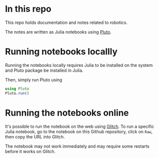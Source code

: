 # In this repo
This repo holds documentation and notes related to robotics.

The notes are written as Julia notebooks using [Pluto](https://www.google.com/search?q=pluto+julia&oq=pluto+julia&aqs=chrome.0.0i512l2j0i20i263i512j0i512l2j69i60l3.1467j0j4&sourceid=chrome&ie=UTF-8).

# Running notebooks locallly
Running the notebooks locally requires Julia to be installed on the system and Pluto package be installed in Julia.

Then, simply run Pluto using
```julia
using Pluto
Pluto.run()
```

# Running the notebooks online
It's possible to run the notebook on the web using [Glitch](http://pluto-on-binder.glitch.me/).
To run a specific Julia notebook, go to the notebook on this Github repository, click on `Raw`, then copy the URL into Glitch.

The notebook may not work immediately and may require some restarts before it works on Glitch.
